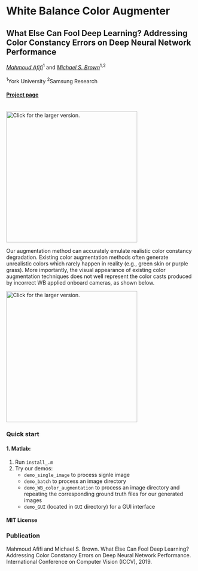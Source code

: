 # White Balance Color Augmenter

## What Else Can Fool Deep Learning? Addressing Color Constancy Errors on Deep Neural Network Performance

*[Mahmoud Afifi](https://sites.google.com/view/mafifi)*<sup>1</sup> and *[Michael S. Brown](http://www.cse.yorku.ca/~mbrown/)*<sup>1,2</sup>
<br></br><sup>1</sup>York University  <sup>2</sup>Samsung Research

#### [Project page](http://cvil.eecs.yorku.ca/projects/public_html/wb_emulation/index.html)

<br>
<img src="https://drive.google.com/uc?export=view&id=1hFq00SmUo4-xUZFJQAqMRQNkwO6NIu6w" style="width: 350px; max-width: 100%; height: auto" title="Click for the larger version." />

Our augmentation method can accurately emulate realistic color constancy degradation. Existing color augmentation methods often generate unrealistic colors which rarely happen in reality (e.g., green skin or purple grass). More importantly, the visual appearance of existing color augmentation techniques does not well represent the color casts produced by incorrect WB applied onboard cameras, as shown below.

<img src="https://drive.google.com/uc?export=view&id=1xDF4mjD9AyIEAgbVT38ygRvw0K_o3MN-" style="width: 350px; max-width: 100%; height: auto" title="Click for the larger version." />


### Quick start
#### 1. Matlab:
 1. Run `install_.m`
 2. Try our demos: 
    * `demo_single_image` to process signle image
    * `demo_batch` to process an image directory
    * `demo_WB_color_augmentation` to process an image directory and repeating the corresponding ground truth files for our generated images
    * `demo_GUI` (located in `GUI` directory) for a GUI interface 

#### MIT License

### Publication
Mahmoud Afifi and Michael S. Brown. What Else Can Fool Deep Learning? Addressing Color Constancy Errors on Deep Neural Network Performance. International Conference on Computer Vision (ICCV), 2019.



